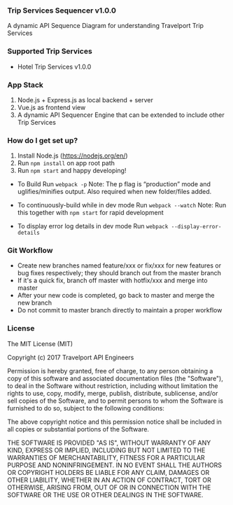### Trip Services Sequencer v1.0.0 ###
A dynamic API Sequence Diagram for understanding Travelport Trip Services

### Supported Trip Services ###

* Hotel Trip Services v1.0.0

### App Stack ###

1. Node.js + Express.js as local backend + server
2. Vue.js as frontend view
3. A dynamic API Sequencer Engine that can be extended to include other Trip Services

### How do I get set up? ###

1. Install Node.js (https://nodejs.org/en/)
2. Run `npm install` on app root path
3. Run `npm start` and happy developing!

* To Build
Run `webpack -p`
Note: The p flag is “production” mode and uglifies/minifies output. Also required when new folder/files added.

* To continuously-build while in dev mode
Run `webpack --watch`
Note: Run this together with `npm start` for rapid development

* To display error log details in dev mode
Run `webpack --display-error-details`

### Git Workflow ###
* Create new branches named feature/xxx or fix/xxx for new features or bug fixes respectively; they should branch out from the master branch
* If it's a quick fix, branch off master with hotfix/xxx and merge into master
* After your new code is completed, go back to master and merge the new branch
* Do not commit to master branch directly to maintain a proper workflow

### License

The MIT License (MIT)

Copyright (c) 2017 Travelport API Engineers

Permission is hereby granted, free of charge, to any person obtaining a copy of this software and associated documentation files (the "Software"), to deal in the Software without restriction, including without limitation the rights to use, copy, modify, merge, publish, distribute, sublicense, and/or sell copies of the Software, and to permit persons to whom the Software is furnished to do so, subject to the following conditions:

The above copyright notice and this permission notice shall be included in all copies or substantial portions of the Software.

THE SOFTWARE IS PROVIDED "AS IS", WITHOUT WARRANTY OF ANY KIND, EXPRESS OR IMPLIED, INCLUDING BUT NOT LIMITED TO THE WARRANTIES OF MERCHANTABILITY, FITNESS FOR A PARTICULAR PURPOSE AND NONINFRINGEMENT. IN NO EVENT SHALL THE AUTHORS OR COPYRIGHT HOLDERS BE LIABLE FOR ANY CLAIM, DAMAGES OR OTHER LIABILITY, WHETHER IN AN ACTION OF CONTRACT, TORT OR OTHERWISE, ARISING FROM, OUT OF OR IN CONNECTION WITH THE SOFTWARE OR THE USE OR OTHER DEALINGS IN THE SOFTWARE.

